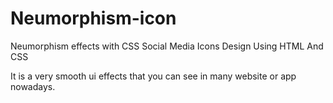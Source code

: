 # Neumorphism-icon
Neumorphism effects with CSS
Social Media Icons Design Using HTML And CSS

It is a very smooth ui effects that you can see in many website or app nowadays.


